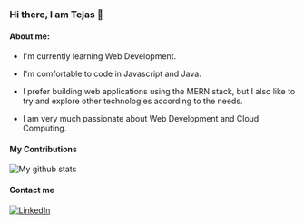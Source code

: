 ### Hi there, I am Tejas 👋

<!--
**Tejas150/Tejas150** is a ✨ _special_ ✨ repository because its `README.md` (this file) appears on your GitHub profile.

Here are some ideas to get you started:

- 🔭 I’m currently working on ...
- 🌱 I’m currently learning ...
- 👯 I’m looking to collaborate on ...
- 🤔 I’m looking for help with ...
- 💬 Ask me about ...
- 📫 How to reach me: ...
- 😄 Pronouns: ...
- ⚡ Fun fact: ...
-->
#### About me:

- I'm currently learning Web Development.</br>

- I'm comfortable to code in Javascript and Java.

- I prefer building web applications using the MERN stack, but I also like to try and explore other technologies according to the needs.</br>

- I am very much passionate about Web Development and Cloud Computing.

#### My Contributions

<img align="center" src="https://github-readme-stats.vercel.app/api?username=Tejas150&show_icons=true&include_all_commits=true&theme=cobalt&hide_border=true" alt="My github stats" /> 

####  Contact me 


[<img alt="LinkedIn" src="https://img.shields.io/badge/LinkedIn-0077B5?style=for-the-badge&logo=linkedin&logoColor=white" />](https://www.linkedin.com/in/kamble-tejas/) 

